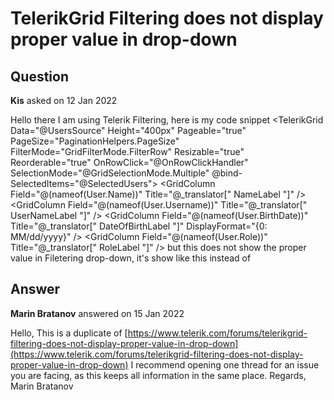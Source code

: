 # TelerikGrid Filtering does not display proper value in drop-down

## Question

**Kis** asked on 12 Jan 2022

Hello there I am using Telerik Filtering, here is my code snippet <TelerikGrid Data="@UsersSource" Height="400px" Pageable="true" PageSize="PaginationHelpers.PageSize" FilterMode="GridFilterMode.FilterRow" Resizable="true" Reorderable="true" OnRowClick="@OnRowClickHandler" SelectionMode="@GridSelectionMode.Multiple" @bind-SelectedItems="@SelectedUsers"> <GridColumns> <GridCheckboxColumn /> <GridColumn Field="@(nameof(User.Name))" Title="@_translator[" NameLabel "]" /> <GridColumn Field="@(nameof(User.Username))" Title="@_translator[" UserNameLabel "]" /> <GridColumn Field="@(nameof(User.BirthDate))" Title="@_translator[" DateOfBirthLabel "]" DisplayFormat="{0: MM/dd/yyyy}" /> <GridColumn Field="@(nameof(User.Role))" Title="@_translator[" RoleLabel "]" /> </GridColumns> </TelerikGrid> but this does not show the proper value in Filetering drop-down, it's show like this instead of

## Answer

**Marin Bratanov** answered on 15 Jan 2022

Hello, This is a duplicate of [https://www.telerik.com/forums/telerikgrid-filtering-does-not-display-proper-value-in-drop-down](https://www.telerik.com/forums/telerikgrid-filtering-does-not-display-proper-value-in-drop-down) I recommend opening one thread for an issue you are facing, as this keeps all information in the same place. Regards, Marin Bratanov
